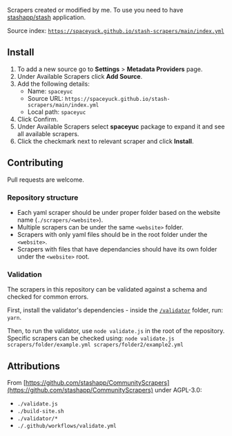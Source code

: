 Scrapers created or modified by me. To use you need to have [stashapp/stash](https://github.com/stashapp/stash) application.

Source index: [`https://spaceyuck.github.io/stash-scrapers/main/index.yml`](https://spaceyuck.github.io/stash-scrapers/main/index.yml)

## Install 

1. To add a new source go to **Settings** > **Metadata Providers** page.
1. Under Available Scrapers click **Add Source**.
1. Add the following details:
    - Name: `spaceyuc`
    - Source URL: `https://spaceyuck.github.io/stash-scrapers/main/index.yml`
    - Local path: `spaceyuc`
1. Click Confirm.
1. Under Available Scrapers select **spaceyuc** package to expand it and see all available scrapers.
1. Click the checkmark next to relevant scraper and click **Install**.

## Contributing

Pull requests are welcome.

### Repository structure

- Each yaml scraper should be under proper folder based on the website name (`./scrapers/<website>`). 
- Multiple scrapers can be under the same `<website>` folder.
- Scrapers with only yaml files should be in the root folder under the `<website>`. 
- Scrapers with files that have dependancies should have its own folder under the `<website>` root.

### Validation

The scrapers in this repository can be validated against a schema and checked for common errors.

First, install the validator's dependencies - inside the [`/validator`](./validator) folder, run: `yarn`.

Then, to run the validator, use `node validate.js` in the root of the repository.
Specific scrapers can be checked using: `node validate.js scrapers/folder/example.yml scrapers/folder2/example2.yml`

## Attributions

From [https://github.com/stashapp/CommunityScrapers](https://github.com/stashapp/CommunityScrapers) under AGPL-3.0:

- `./validate.js`
- `./build-site.sh`
- `./validator/*`
- `./.github/workflows/validate.yml`